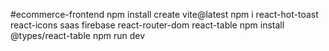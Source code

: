 #ecommerce-frontend
 npm install create vite@latest 
 npm i react-hot-toast react-icons saas firebase react-router-dom  react-table 
 npm install @types/react-table
 npm run dev

  <!--  we use loadeing lazy  and  suspence it is used when you want that your website shows loading screen until your code not fetched or you want to show anything else until content not come to page  -->
  <!-- so suspense uses a fallback which is loaded until  files not fetched  -->
   <!-- many components wee exported from admin dashboard project  -->